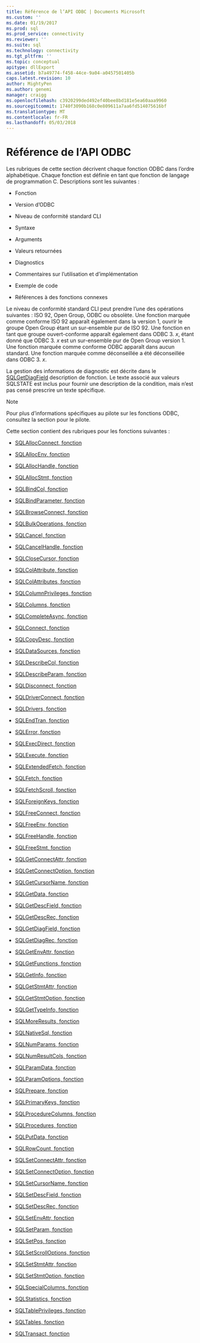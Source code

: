 ```yaml
---
title: Référence de l’API ODBC | Documents Microsoft
ms.custom: ''
ms.date: 01/19/2017
ms.prod: sql
ms.prod_service: connectivity
ms.reviewer: ''
ms.suite: sql
ms.technology: connectivity
ms.tgt_pltfrm: ''
ms.topic: conceptual
apitype: dllExport
ms.assetid: b7a49774-f458-44ce-9a04-a0457501405b
caps.latest.revision: 10
author: MightyPen
ms.author: genemi
manager: craigg
ms.openlocfilehash: c3920299ded492ef40bee8bd181e5ea60aaa9960
ms.sourcegitcommit: 1740f3090b168c0e809611a7aa6fd514075616bf
ms.translationtype: MT
ms.contentlocale: fr-FR
ms.lasthandoff: 05/03/2018
---
```

# <a name="odbc-api-reference"></a>Référence de l’API ODBC
Les rubriques de cette section décrivent chaque fonction ODBC dans l’ordre alphabétique. Chaque fonction est définie en tant que fonction de langage de programmation C. Descriptions sont les suivantes :  
  
-   Fonction  
  
-   Version d’ODBC  
  
-   Niveau de conformité standard CLI  
  
-   Syntaxe  
  
-   Arguments  
  
-   Valeurs retournées  
  
-   Diagnostics  
  
-   Commentaires sur l’utilisation et d’implémentation  
  
-   Exemple de code  
  
-   Références à des fonctions connexes  
  
 Le niveau de conformité standard CLI peut prendre l’une des opérations suivantes : ISO 92, Open Group, ODBC ou obsolète. Une fonction marquée comme conforme ISO 92 apparaît également dans la version 1, ouvrir le groupe Open Group étant un sur-ensemble pur de ISO 92. Une fonction en tant que groupe ouvert-conforme apparaît également dans ODBC 3. *x*, étant donné que ODBC 3. *x* est un sur-ensemble pur de Open Group version 1. Une fonction marquée comme conforme ODBC apparaît dans aucun standard. Une fonction marquée comme déconseillée a été déconseillée dans ODBC 3. *x*.  
  
 La gestion des informations de diagnostic est décrite dans le [SQLGetDiagField](../../../odbc/reference/syntax/sqlgetdiagfield-function.md) description de fonction. Le texte associé aux valeurs SQLSTATE est inclus pour fournir une description de la condition, mais n’est pas censé prescrire un texte spécifique.  
  
> [!NOTE]  
>  Pour plus d’informations spécifiques au pilote sur les fonctions ODBC, consultez la section pour le pilote.  
  
 Cette section contient des rubriques pour les fonctions suivantes :  
  
-   [SQLAllocConnect, fonction](../../../odbc/reference/syntax/sqlallocconnect-function.md)  
  
-   [SQLAllocEnv, fonction](../../../odbc/reference/syntax/sqlallocenv-function.md)  
  
-   [SQLAllocHandle, fonction](../../../odbc/reference/syntax/sqlallochandle-function.md)  
  
-   [SQLAllocStmt, fonction](../../../odbc/reference/syntax/sqlallocstmt-function.md)  
  
-   [SQLBindCol, fonction](../../../odbc/reference/syntax/sqlbindcol-function.md)  
  
-   [SQLBindParameter, fonction](../../../odbc/reference/syntax/sqlbindparameter-function.md)  
  
-   [SQLBrowseConnect, fonction](../../../odbc/reference/syntax/sqlbrowseconnect-function.md)  
  
-   [SQLBulkOperations, fonction](../../../odbc/reference/syntax/sqlbulkoperations-function.md)  
  
-   [SQLCancel, fonction](../../../odbc/reference/syntax/sqlcancel-function.md)  
  
-   [SQLCancelHandle, fonction](../../../odbc/reference/syntax/sqlcancelhandle-function.md)  
  
-   [SQLCloseCursor, fonction](../../../odbc/reference/syntax/sqlclosecursor-function.md)  
  
-   [SQLColAttribute, fonction](../../../odbc/reference/syntax/sqlcolattribute-function.md)  
  
-   [SQLColAttributes, fonction](../../../odbc/reference/syntax/sqlcolattributes-function.md)  
  
-   [SQLColumnPrivileges, fonction](../../../odbc/reference/syntax/sqlcolumnprivileges-function.md)  
  
-   [SQLColumns, fonction](../../../odbc/reference/syntax/sqlcolumns-function.md)  
  
-   [SQLCompleteAsync, fonction](../../../odbc/reference/syntax/sqlcompleteasync-function.md)  
  
-   [SQLConnect, fonction](../../../odbc/reference/syntax/sqlconnect-function.md)  
  
-   [SQLCopyDesc, fonction](../../../odbc/reference/syntax/sqlcopydesc-function.md)  
  
-   [SQLDataSources, fonction](../../../odbc/reference/syntax/sqldatasources-function.md)  
  
-   [SQLDescribeCol, fonction](../../../odbc/reference/syntax/sqldescribecol-function.md)  
  
-   [SQLDescribeParam, fonction](../../../odbc/reference/syntax/sqldescribeparam-function.md)  
  
-   [SQLDisconnect, fonction](../../../odbc/reference/syntax/sqldisconnect-function.md)  
  
-   [SQLDriverConnect, fonction](../../../odbc/reference/syntax/sqldriverconnect-function.md)  
  
-   [SQLDrivers, fonction](../../../odbc/reference/syntax/sqldrivers-function.md)  
  
-   [SQLEndTran, fonction](../../../odbc/reference/syntax/sqlendtran-function.md)  
  
-   [SQLError, fonction](../../../odbc/reference/syntax/sqlerror-function.md)  
  
-   [SQLExecDirect, fonction](../../../odbc/reference/syntax/sqlexecdirect-function.md)  
  
-   [SQLExecute, fonction](../../../odbc/reference/syntax/sqlexecute-function.md)  
  
-   [SQLExtendedFetch, fonction](../../../odbc/reference/syntax/sqlextendedfetch-function.md)  
  
-   [SQLFetch, fonction](../../../odbc/reference/syntax/sqlfetch-function.md)  
  
-   [SQLFetchScroll, fonction](../../../odbc/reference/syntax/sqlfetchscroll-function.md)  
  
-   [SQLForeignKeys, fonction](../../../odbc/reference/syntax/sqlforeignkeys-function.md)  
  
-   [SQLFreeConnect, fonction](../../../odbc/reference/syntax/sqlfreeconnect-function.md)  
  
-   [SQLFreeEnv, fonction](../../../odbc/reference/syntax/sqlfreeenv-function.md)  
  
-   [SQLFreeHandle, fonction](../../../odbc/reference/syntax/sqlfreehandle-function.md)  
  
-   [SQLFreeStmt, fonction](../../../odbc/reference/syntax/sqlfreestmt-function.md)  
  
-   [SQLGetConnectAttr, fonction](../../../odbc/reference/syntax/sqlgetconnectattr-function.md)  
  
-   [SQLGetConnectOption, fonction](../../../odbc/reference/syntax/sqlgetconnectoption-function.md)  
  
-   [SQLGetCursorName, fonction](../../../odbc/reference/syntax/sqlgetcursorname-function.md)  
  
-   [SQLGetData, fonction](../../../odbc/reference/syntax/sqlgetdata-function.md)  
  
-   [SQLGetDescField, fonction](../../../odbc/reference/syntax/sqlgetdescfield-function.md)  
  
-   [SQLGetDescRec, fonction](../../../odbc/reference/syntax/sqlgetdescrec-function.md)  
  
-   [SQLGetDiagField, fonction](../../../odbc/reference/syntax/sqlgetdiagfield-function.md)  
  
-   [SQLGetDiagRec, fonction](../../../odbc/reference/syntax/sqlgetdiagrec-function.md)  
  
-   [SQLGetEnvAttr, fonction](../../../odbc/reference/syntax/sqlgetenvattr-function.md)  
  
-   [SQLGetFunctions, fonction](../../../odbc/reference/syntax/sqlgetfunctions-function.md)  
  
-   [SQLGetInfo, fonction](../../../odbc/reference/syntax/sqlgetinfo-function.md)  
  
-   [SQLGetStmtAttr, fonction](../../../odbc/reference/syntax/sqlgetstmtattr-function.md)  
  
-   [SQLGetStmtOption, fonction](../../../odbc/reference/syntax/sqlgetstmtoption-function.md)  
  
-   [SQLGetTypeInfo, fonction](../../../odbc/reference/syntax/sqlgettypeinfo-function.md)  
  
-   [SQLMoreResults, fonction](../../../odbc/reference/syntax/sqlmoreresults-function.md)  
  
-   [SQLNativeSql, fonction](../../../odbc/reference/syntax/sqlnativesql-function.md)  
  
-   [SQLNumParams, fonction](../../../odbc/reference/syntax/sqlnumparams-function.md)  
  
-   [SQLNumResultCols, fonction](../../../odbc/reference/syntax/sqlnumresultcols-function.md)  
  
-   [SQLParamData, fonction](../../../odbc/reference/syntax/sqlparamdata-function.md)  
  
-   [SQLParamOptions, fonction](../../../odbc/reference/syntax/sqlparamoptions-function.md)  
  
-   [SQLPrepare, fonction](../../../odbc/reference/syntax/sqlprepare-function.md)  
  
-   [SQLPrimaryKeys, fonction](../../../odbc/reference/syntax/sqlprimarykeys-function.md)  
  
-   [SQLProcedureColumns, fonction](../../../odbc/reference/syntax/sqlprocedurecolumns-function.md)  
  
-   [SQLProcedures, fonction](../../../odbc/reference/syntax/sqlprocedures-function.md)  
  
-   [SQLPutData, fonction](../../../odbc/reference/syntax/sqlputdata-function.md)  
  
-   [SQLRowCount, fonction](../../../odbc/reference/syntax/sqlrowcount-function.md)  
  
-   [SQLSetConnectAttr, fonction](../../../odbc/reference/syntax/sqlsetconnectattr-function.md)  
  
-   [SQLSetConnectOption, fonction](../../../odbc/reference/syntax/sqlsetconnectoption-function.md)  
  
-   [SQLSetCursorName, fonction](../../../odbc/reference/syntax/sqlsetcursorname-function.md)  
  
-   [SQLSetDescField, fonction](../../../odbc/reference/syntax/sqlsetdescfield-function.md)  
  
-   [SQLSetDescRec, fonction](../../../odbc/reference/syntax/sqlsetdescrec-function.md)  
  
-   [SQLSetEnvAttr, fonction](../../../odbc/reference/syntax/sqlsetenvattr-function.md)  
  
-   [SQLSetParam, fonction](../../../odbc/reference/syntax/sqlsetparam-function.md)  
  
-   [SQLSetPos, fonction](../../../odbc/reference/syntax/sqlsetpos-function.md)  
  
-   [SQLSetScrollOptions, fonction](../../../odbc/reference/syntax/sqlsetscrolloptions-function.md)  
  
-   [SQLSetStmtAttr, fonction](../../../odbc/reference/syntax/sqlsetstmtattr-function.md)  
  
-   [SQLSetStmtOption, fonction](../../../odbc/reference/syntax/sqlsetstmtoption-function.md)  
  
-   [SQLSpecialColumns, fonction](../../../odbc/reference/syntax/sqlspecialcolumns-function.md)  
  
-   [SQLStatistics, fonction](../../../odbc/reference/syntax/sqlstatistics-function.md)  
  
-   [SQLTablePrivileges, fonction](../../../odbc/reference/syntax/sqltableprivileges-function.md)  
  
-   [SQLTables, fonction](../../../odbc/reference/syntax/sqltables-function.md)  
  
-   [SQLTransact, fonction](../../../odbc/reference/syntax/sqltransact-function.md)
